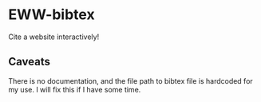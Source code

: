 # EWW-bibtex
Cite a website interactively!
## Caveats
There is no documentation, and the file path to bibtex file is hardcoded for my use.
I will fix this if I have some time.
